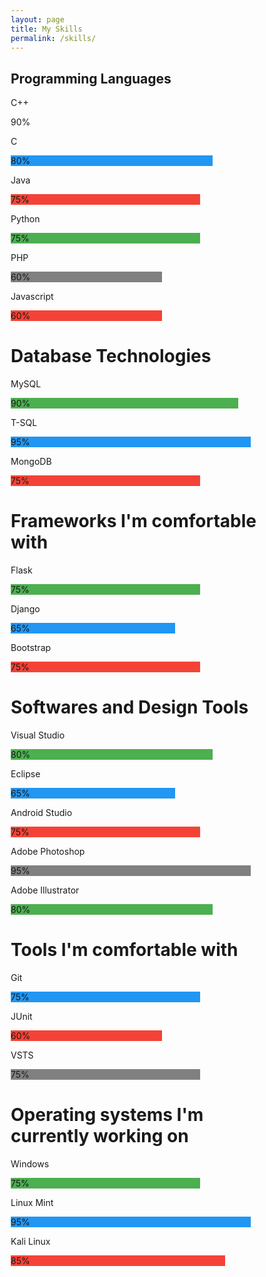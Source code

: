 ```yaml
---
layout: page
title: My Skills
permalink: /skills/
---
```


<html>
<head>
<meta name="viewport" content="width=device-width, initial-scale=1">
<style>
* {box-sizing: border-box}

.container {
  width: 25%;
  background-color: #ddd;
}

.skills {
  text-align: right;
  padding: 13px;
  color: white;
}

.cpp {width: 90%; background-color: #4CAF50;}
.c {width: 80%; background-color: #2196F3;}
.java {width: 75%; background-color: #f44336;}
.php {width: 60%; background-color: #808080;}
.python {width: 75%; background-color: #4CAF50;}
.javascript {width: 60%; background-color: #f44336;}
.mysql {width: 90%; background-color: #4CAF50;}
.tsql {width: 95%; background-color: #2196F3;}
.mongodb {width: 75%; background-color: #f44336;}
.flask {width: 75%; background-color: #4CAF50;}
.django {width: 65%; background-color: #2196F3;}
.bootstrap {width: 75%; background-color: #f44336;}
.visualstudio {width: 80%; background-color: #4CAF50;}
.eclipse {width: 65%; background-color: #2196F3;}
.androidstudio {width: 75%; background-color: #f44336;}
.photoshop {width: 95%; background-color: #808080;}
.illustrator {width: 80%; background-color: #4CAF50;}
.git {width: 75%; background-color: #2196F3;}
.junit {width: 60%; background-color: #f44336;}
.vsts {width: 75%; background-color: #808080;}
.windows {width: 75%; background-color: #4CAF50;}
.linux {width: 95%; background-color: #2196F3;}
.kali {width: 85%; background-color: #f44336;}
</style>
</head>
<body>

<h2>Programming Languages</h2>
<p>C++</p>
<div class="container">
  <div class="skills cpp">90%</div>
</div>

<p>C</p>
<div class="container">
  <div class="skills c">80%</div>
</div>

<p>Java</p>
<div class="container">
  <div class="skills java">75%</div>
</div>

<p>Python</p>
<div class="container">
  <div class="skills python">75%</div>
</div>

<p>PHP</p>
<div class="container">
  <div class="skills php">60%</div>
</div>

<p>Javascript</p>
<div class="container">
  <div class="skills javascript">60%</div>
</div>

<h1>Database Technologies</h1>
<p>MySQL</p>
<div class="container">
  <div class="skills mysql">90%</div>
</div>
<p>T-SQL</p>
<div class="container">
  <div class="skills tsql">95%</div>
</div>
<p>MongoDB</p>
<div class="container">
  <div class="skills mongodb">75%</div>
</div>

<h1>Frameworks I'm comfortable with</h1>
<p>Flask</p>
<div class="container">
  <div class="skills flask">75%</div>
</div>
<p>Django</p>
<div class="container">
  <div class="skills django">65%</div>
</div>
<p>Bootstrap</p>
<div class="container">
  <div class="skills bootstrap">75%</div>
</div>

<h1> Softwares and Design Tools</h1>
<p>Visual Studio</p>
<div class="container">
  <div class="skills visualstudio">80%</div>
</div>
<p>Eclipse</p>
<div class="container">
  <div class="skills eclipse">65%</div>
</div>
<p>Android Studio</p>
<div class="container">
  <div class="skills androidstudio">75%</div>
</div>
<p>Adobe Photoshop</p>
<div class="container">
  <div class="skills photoshop">95%</div>
</div>
<p>Adobe Illustrator</p>
<div class="container">
  <div class="skills illustrator">80%</div>
</div>
<h1>Tools I'm comfortable with</h1>
<p>Git</p>
<div class="container">
  <div class="skills git">75%</div>
</div>
<p>JUnit</p>
<div class="container">
  <div class="skills junit">60%</div>
</div>
<p>VSTS</p>
<div class="container">
  <div class="skills vsts">75%</div>
</div>

<h1>Operating systems I'm currently working on</h1>
<p>Windows</p>
<div class="container">
  <div class="skills windows">75%</div>
</div>
<p>Linux Mint</p>
<div class="container">
  <div class="skills linux">95%</div>
</div>
<p>Kali Linux</p>
<div class="container">
  <div class="skills kali">85%</div>
</div>
</body>
</html>